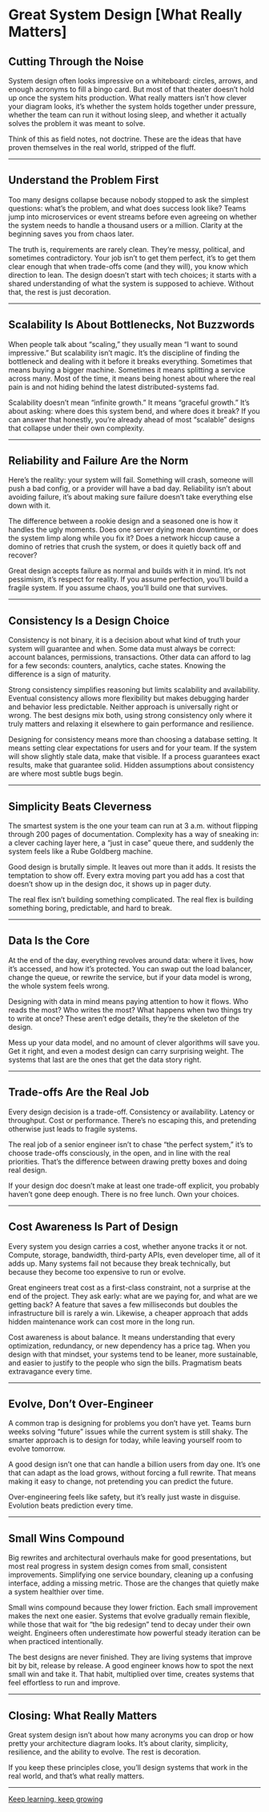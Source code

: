# Great System Design [What Really Matters]

## Cutting Through the Noise  
System design often looks impressive on a whiteboard: circles, arrows, and enough acronyms to fill a bingo card. But most of that theater doesn’t hold up once the system hits production. What really matters isn’t how clever your diagram looks, it’s whether the system holds together under pressure, whether the team can run it without losing sleep, and whether it actually solves the problem it was meant to solve.  

Think of this as field notes, not doctrine. These are the ideas that have proven themselves in the real world, stripped of the fluff.  

---

## Understand the Problem First  
Too many designs collapse because nobody stopped to ask the simplest questions: what’s the problem, and what does success look like? Teams jump into microservices or event streams before even agreeing on whether the system needs to handle a thousand users or a million. Clarity at the beginning saves you from chaos later.  

The truth is, requirements are rarely clean. They’re messy, political, and sometimes contradictory. Your job isn’t to get them perfect, it’s to get them clear enough that when trade-offs come (and they will), you know which direction to lean. The design doesn’t start with tech choices; it starts with a shared understanding of what the system is supposed to achieve. Without that, the rest is just decoration.  

---

## Scalability Is About Bottlenecks, Not Buzzwords  
When people talk about “scaling,” they usually mean “I want to sound impressive.” But scalability isn’t magic. It’s the discipline of finding the bottleneck and dealing with it before it breaks everything. Sometimes that means buying a bigger machine. Sometimes it means splitting a service across many. Most of the time, it means being honest about where the real pain is and not hiding behind the latest distributed-systems fad.  

Scalability doesn’t mean “infinite growth.” It means “graceful growth.” It’s about asking: where does this system bend, and where does it break? If you can answer that honestly, you’re already ahead of most “scalable” designs that collapse under their own complexity.  

---

## Reliability and Failure Are the Norm  
Here’s the reality: your system will fail. Something will crash, someone will push a bad config, or a provider will have a bad day. Reliability isn’t about avoiding failure, it’s about making sure failure doesn’t take everything else down with it.  

The difference between a rookie design and a seasoned one is how it handles the ugly moments. Does one server dying mean downtime, or does the system limp along while you fix it? Does a network hiccup cause a domino of retries that crush the system, or does it quietly back off and recover?  

Great design accepts failure as normal and builds with it in mind. It’s not pessimism, it’s respect for reality. If you assume perfection, you’ll build a fragile system. If you assume chaos, you’ll build one that survives.  

---

## Consistency Is a Design Choice  
Consistency is not binary, it is a decision about what kind of truth your system will guarantee and when. Some data must always be correct: account balances, permissions, transactions. Other data can afford to lag for a few seconds: counters, analytics, cache states. Knowing the difference is a sign of maturity.  

Strong consistency simplifies reasoning but limits scalability and availability. Eventual consistency allows more flexibility but makes debugging harder and behavior less predictable. Neither approach is universally right or wrong. The best designs mix both, using strong consistency only where it truly matters and relaxing it elsewhere to gain performance and resilience.  

Designing for consistency means more than choosing a database setting. It means setting clear expectations for users and for your team. If the system will show slightly stale data, make that visible. If a process guarantees exact results, make that guarantee solid. Hidden assumptions about consistency are where most subtle bugs begin.  

---

## Simplicity Beats Cleverness  
The smartest system is the one your team can run at 3 a.m. without flipping through 200 pages of documentation. Complexity has a way of sneaking in: a clever caching layer here, a “just in case” queue there, and suddenly the system feels like a Rube Goldberg machine.  

Good design is brutally simple. It leaves out more than it adds. It resists the temptation to show off. Every extra moving part you add has a cost that doesn’t show up in the design doc, it shows up in pager duty.  

The real flex isn’t building something complicated. The real flex is building something boring, predictable, and hard to break.  

---

## Data Is the Core  
At the end of the day, everything revolves around data: where it lives, how it’s accessed, and how it’s protected. You can swap out the load balancer, change the queue, or rewrite the service, but if your data model is wrong, the whole system feels wrong.  

Designing with data in mind means paying attention to how it flows. Who reads the most? Who writes the most? What happens when two things try to write at once? These aren’t edge details, they’re the skeleton of the design.  

Mess up your data model, and no amount of clever algorithms will save you. Get it right, and even a modest design can carry surprising weight. The systems that last are the ones that get the data story right.  

---

## Trade-offs Are the Real Job  
Every design decision is a trade-off. Consistency or availability. Latency or throughput. Cost or performance. There’s no escaping this, and pretending otherwise just leads to fragile systems.  

The real job of a senior engineer isn’t to chase “the perfect system,” it’s to choose trade-offs consciously, in the open, and in line with the real priorities. That’s the difference between drawing pretty boxes and doing real design.  

If your design doc doesn’t make at least one trade-off explicit, you probably haven’t gone deep enough. There is no free lunch. Own your choices.  

---

## Cost Awareness Is Part of Design  
Every system you design carries a cost, whether anyone tracks it or not. Compute, storage, bandwidth, third-party APIs, even developer time, all of it adds up. Many systems fail not because they break technically, but because they become too expensive to run or evolve.  

Great engineers treat cost as a first-class constraint, not a surprise at the end of the project. They ask early: what are we paying for, and what are we getting back? A feature that saves a few milliseconds but doubles the infrastructure bill is rarely a win. Likewise, a cheaper approach that adds hidden maintenance work can cost more in the long run.  

Cost awareness is about balance. It means understanding that every optimization, redundancy, or new dependency has a price tag. When you design with that mindset, your systems tend to be leaner, more sustainable, and easier to justify to the people who sign the bills. Pragmatism beats extravagance every time.  

---

## Evolve, Don’t Over-Engineer  
A common trap is designing for problems you don’t have yet. Teams burn weeks solving “future” issues while the current system is still shaky. The smarter approach is to design for today, while leaving yourself room to evolve tomorrow.  

A good design isn’t one that can handle a billion users from day one. It’s one that can adapt as the load grows, without forcing a full rewrite. That means making it easy to change, not pretending you can predict the future.  

Over-engineering feels like safety, but it’s really just waste in disguise. Evolution beats prediction every time.  

---

## Small Wins Compound  
Big rewrites and architectural overhauls make for good presentations, but most real progress in system design comes from small, consistent improvements. Simplifying one service boundary, cleaning up a confusing interface, adding a missing metric. Those are the changes that quietly make a system healthier over time.  

Small wins compound because they lower friction. Each small improvement makes the next one easier. Systems that evolve gradually remain flexible, while those that wait for “the big redesign” tend to decay under their own weight. Engineers often underestimate how powerful steady iteration can be when practiced intentionally.  

The best designs are never finished. They are living systems that improve bit by bit, release by release. A good engineer knows how to spot the next small win and take it. That habit, multiplied over time, creates systems that feel effortless to run and improve. 

---

## Closing: What Really Matters  
Great system design isn’t about how many acronyms you can drop or how pretty your architecture diagram looks. It’s about clarity, simplicity, resilience, and the ability to evolve. The rest is decoration.  

If you keep these principles close, you’ll design systems that work in the real world, and that’s what really matters.  

---
[Keep learning, keep growing](https://www.bytestoskills.co/)
